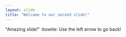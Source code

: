 ```yaml
---
layout: slide
title: "Welcome to our second slide!"
---
```

"Amazing slide!" :bowtie:
Use the left arrow to go back!

